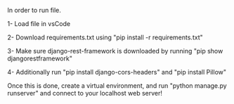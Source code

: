 In order to run file.

1- Load file in vsCode

2- Download requirements.txt using "pip install -r requirements.txt"

3- Make sure django-rest-framework is downloaded by running "pip show djangorestframework"

4- Additionally run "pip install django-cors-headers" and "pip install Pillow"

Once this is done, create a virtual environment, and run "python manage.py runserver" and connect to your localhost web server!
